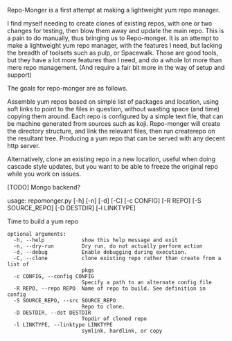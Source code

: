 Repo-Monger is a first attempt at making a lightweight yum repo manager.

I find myself needing to create clones of existing repos, with one or two
changes for testing, then blow them away and update the main repo.  This is a
pain to do manually, thus bringing us to Repo-monger.  It is an attempt to make
a lightweight yum repo manager, with the features I need, but lacking the
breadth of toolsets such as pulp, or Spacewalk.  Those are good tools, but they
have a lot more features than I need, and do a whole lot more than mere repo
management. (And require a fair bit more in the way of setup and support)

The goals for repo-monger are as follows.

Assemble yum repos based on simple list of packages and location, using soft
links to point to the files in question, without wasting space (and time)
copying them around. Each repo is configured by a simple text file, that can be
machine generated from sources such as koji. Repo-monger will create the
directory structure, and link the relevant files, then run createrepo on the
resultant tree.  Producing a yum repo that can be served with any decent http
server.

Alternatively, clone an existing repo in a new location, useful when doing
cascade style updates, but you want to be able to freeze the original repo
while you work on issues.

[TODO] Mongo backend?


usage: repomonger.py [-h] [-n] [-d] [-C] [-c CONFIG] [-R REPO]
                     [-S SOURCE_REPO] [-D DESTDIR] [-l LINKTYPE]

Time to build a yum repo
```
optional arguments:
  -h, --help            show this help message and exit
  -n, --dry-run         Dry run, do not actually perform action
  -d, --debug           Enable debugging during execution.
  -C, --clone           clone existing repo rather than create from a list of
                        pkgs
  -c CONFIG, --config CONFIG
                        Specify a path to an alternate config file
  -R REPO, --repo REPO  Name of repo to build. See definition in config
  -S SOURCE_REPO, --src SOURCE_REPO
                        Repo to clone.
  -D DESTDIR, --dst DESTDIR
                        Topdir of cloned repo
  -l LINKTYPE, --linktype LINKTYPE
                        symlink, hardlink, or copy
```
